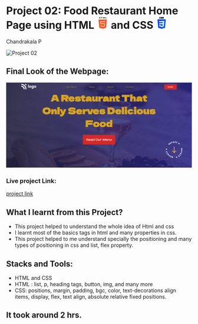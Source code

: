 # Project 02: Food Restaurant Home Page using HTML ![](./final-look/html-5.png) and CSS ![](./final-look/css-3.png)

Chandrakala P

![Project 02](https://img.shields.io/badge/Project%20-02-yellow)

## Final Look of the Webpage:

![Final Look of the Website](./final-look/final.PNG)

### Live project Link:

[project link](https://street-style-land-page-project1.netlify.app/)

## What I learnt from this Project?

- This project helped to understand the whole idea of Html and css
- I learnt most of the basics tags in html and many properties in css.
- This project helped to me understand specially the positioning and many types of positioning in css and list, flex property.

## Stacks and Tools:

- HTML and CSS
- HTML : list, p, heading tags, button, img, and many more
- CSS: positions, margin, padding, bgc, color, text-decorations align items, display, flex, text align, absolute relative fixed positions.

## It took around 2 hrs.
